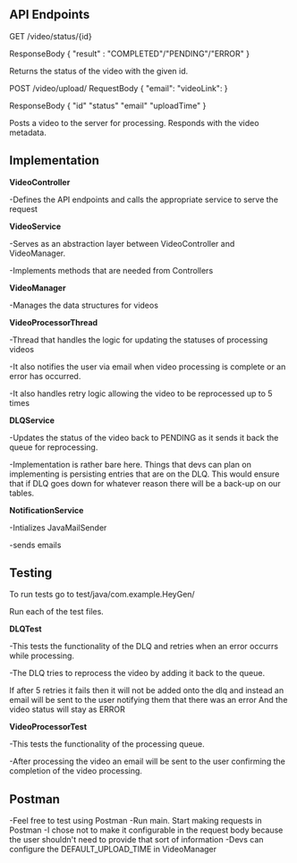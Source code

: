 **API Endpoints**
------------------------------------------------------------------------------------------------------------------------

GET /video/status/{id}

ResponseBody {
    "result" : "COMPLETED"/"PENDING"/"ERROR"
}

Returns the status of the video with the given id.

POST /video/upload/
RequestBody {
    "email":
    "videoLink":
}

ResponseBody {
    "id"
    "status"
    "email"
    "uploadTime"
}

Posts a video to the server for processing. Responds with the video metadata.

Implementation
------------------------------------------------------------------------------------------------------------------------
**VideoController**

-Defines the API endpoints and calls the appropriate service to serve the request


**VideoService**

-Serves as an abstraction layer between VideoController and VideoManager.

-Implements methods that are needed from Controllers

**VideoManager**

-Manages the data structures for videos


**VideoProcessorThread**

-Thread that handles the logic for updating the statuses of processing videos

-It also notifies the user via email when video processing is complete or an error has occurred.

-It also handles retry logic allowing the video to be reprocessed up to 5 times


**DLQService**

-Updates the status of the video back to PENDING as it sends it back the queue for reprocessing.

-Implementation is rather bare here. Things that devs can plan on implementing is persisting entries that are on the DLQ.
This would ensure that if DLQ goes down for whatever reason there will be a back-up on our tables.


**NotificationService**

-Intializes JavaMailSender

-sends emails

Testing
--------------------------------------------------------------------------------------------------------------------------
To run tests go to test/java/com.example.HeyGen/

Run each of the test files.

**DLQTest**

-This tests the functionality of the DLQ and retries when an error occurrs while processing.

-The DLQ tries to reprocess the video by adding it back to the queue.

If after 5 retries it fails then it will not be added onto the dlq and instead an email will be sent to the user notifying them that there was an error
And the video status will stay as ERROR


**VideoProcessorTest**

-This tests the functionality of the processing queue.

-After processing the video an email will be sent to the user confirming the completion of the video processing.


Postman
------------------------------------------------------------------------------------------------------------------------
-Feel free to test using Postman
-Run main. Start making requests in Postman
-I chose not to make it configurable in the request body because the user shouldn't need to provide that sort of information
-Devs can configure the DEFAULT_UPLOAD_TIME in VideoManager
